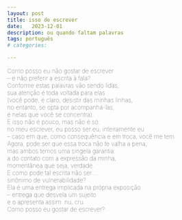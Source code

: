 ```yaml
---
layout: post
title: isso de escrever
date:   2023-12-01
description: ou quando faltam palavras
tags: português
# categories: 

---
```


<span style="font-size:14px;font-weight:lighter">
Como posso eu não gostar de escrever 
<br>– e não preferir a escrita à fala? 
<br>Conforme estas palavras vão sendo lidas,
<br>sua atenção é toda voltada para elas
<br>(você pode, é claro, desistir das minhas linhas,
<br>no entanto, se opta por acompanhá-las,
<br>é nelas que você se concentra).
<br>E isso não é pouco, mas não é só: 
<br>no meu escrever, eu posso ser eu, inteiramente eu
<br>– caso em que, como consequência e em troca, você me tem.
<br>Agora, pode ser que essa troca não te valha a pena,
<br>mas ambos temos uma singela garantia: 
<br>a do contato com a expressão da minha,
<br>momentânea que seja, verdade.
<br>E como pode tal escrita não ser ...
<br>sinônimo de vulnerabilidade? 
<br>Ela é uma entrega implicada na própria exposição
<br>– entrega que desvela um sujeito
<br>e o apresenta assim: nu, cru.
<br>Como posso eu gostar de escrever? 
</span>

<!-- whole 
hole
whole-->

<!-- <br>Como posso eu não gostar de escrever—e não preferir a escrita à fala? Conforme as palavras são lidas, sua atenção é toda voltada para elas—você pode desistir das minhas linhas, no entanto, se opta por acompanhá-las, é nelas que você se concentra. E isso não é pouco, mas também não é só: no meu escrever, eu posso ser eu, inteiramente eu—caso que, como consequência e em troca, você me tem. Pode ser que essa troca não te valha a pena, mas ambos temos uma singela garantia: a do contato com a expressão da minha, momentânea que seja, verdade. E como pode tal escrita não ser sinônimo de vulnerabilidade? Ela é uma entrega implicada na própria exposição–entrega que desvela um sujeito e o apresenta assim, nu, cru. Como posso eu gostar de escrever? 

<span style="font-size:14px;font-weight:lighter">
Como posso eu não gostar de escrever—e não preferir a escrita à fala? Conforme estas palavras vão sendo lidas, sua atenção é toda voltada para elas. Você pode, é claro, desistir das minhas linhas, no entanto, se opta por acompanhá-las, é nelas que você se concentra. E isso não é pouco, mas não é só: no meu escrever, eu posso ser eu, inteiramente eu—caso em que, como consequência e em troca, você me tem. Agora, pode ser que essa troca não te valha a pena, mas ambos temos uma singela garantia: a do contato com a expressão da minha, momentânea que seja, verdade. E como pode tal escrita não ser ... sinônimo de vulnerabilidade? Ela é uma entrega implicada na própria exposição—entrega que desvela um sujeito e o apresenta assim: nu, cru. Como posso eu gostar de escrever? 
</span>
 -->